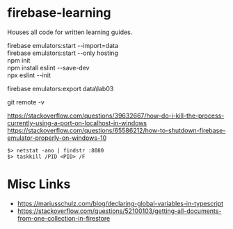 # firebase-learning
Houses all code for written learning guides.

firebase emulators:start --import=data \
firebase emulators:start --only hosting \
npm init \
npm install eslint --save-dev \
npx eslint --init

firebase emulators:export data\lab03

git remote -v

https://stackoverflow.com/questions/39632667/how-do-i-kill-the-process-currently-using-a-port-on-localhost-in-windows
https://stackoverflow.com/questions/65586212/how-to-shutdown-firebase-emulator-properly-on-windows-10
```shell
$> netstat -ano | findstr :8080
$> taskkill /PID <PID> /F
```

# Misc Links
- https://mariusschulz.com/blog/declaring-global-variables-in-typescript
- https://stackoverflow.com/questions/52100103/getting-all-documents-from-one-collection-in-firestore